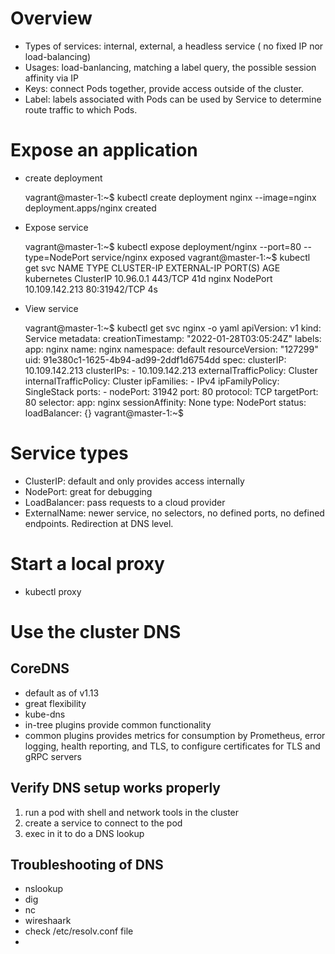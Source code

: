 # Overview
  - Types of services: internal, external, a headless service ( no fixed IP nor load-balancing)
  - Usages: load-banlancing, matching a label query, the possible session affinity via IP
  - Keys: connect Pods together, provide access outside of the cluster.
  - Label: labels associated with Pods can be used by Service to determine route traffic to which Pods.  

# Expose an application
  - create deployment
    
      vagrant@master-1:~$ kubectl create deployment nginx --image=nginx
      deployment.apps/nginx created
    
  - Expose service
    
      vagrant@master-1:~$ kubectl expose deployment/nginx --port=80 --type=NodePort
      service/nginx exposed
      vagrant@master-1:~$ kubectl get svc
      NAME         TYPE        CLUSTER-IP       EXTERNAL-IP   PORT(S)        AGE
      kubernetes   ClusterIP   10.96.0.1        <none>        443/TCP        41d
      nginx        NodePort    10.109.142.213   <none>        80:31942/TCP   4s
  - View service
      
      vagrant@master-1:~$ kubectl get svc nginx -o yaml
      apiVersion: v1
      kind: Service
      metadata:
        creationTimestamp: "2022-01-28T03:05:24Z"
        labels:
          app: nginx
        name: nginx
        namespace: default
        resourceVersion: "127299"
        uid: 91e380c1-1625-4b94-ad99-2ddf1d6754dd
      spec:
        clusterIP: 10.109.142.213
        clusterIPs:
        - 10.109.142.213
        externalTrafficPolicy: Cluster
        internalTrafficPolicy: Cluster
        ipFamilies:
        - IPv4
        ipFamilyPolicy: SingleStack
        ports:
        - nodePort: 31942
          port: 80
          protocol: TCP
          targetPort: 80
        selector:
          app: nginx
        sessionAffinity: None
        type: NodePort
      status:
        loadBalancer: {}
      vagrant@master-1:~$


# Service types
  - ClusterIP: default and only provides access internally
  - NodePort: great for debugging
  - LoadBalancer: pass requests to a cloud provider
  - ExternalName: newer service, no selectors, no defined ports, no defined endpoints. Redirection at DNS level. 

# Start a local proxy
  - kubectl proxy


# Use the cluster DNS
## CoreDNS
  - default as of v1.13
  - great flexibility
  - kube-dns
  - in-tree plugins provide common functionality
  - common plugins provides metrics for consumption by Prometheus, error logging, health reporting, and TLS, to configure certificates        for TLS and gRPC servers
 ## Verify DNS setup works properly
  1. run a pod with shell and network tools in the cluster
  2. create a service to connect to the pod
  3. exec in it to do a DNS lookup
## Troubleshooting of DNS
   - nslookup
   - dig
   - nc
   - wireshaark
   - check /etc/resolv.conf file
   - 
    
    



